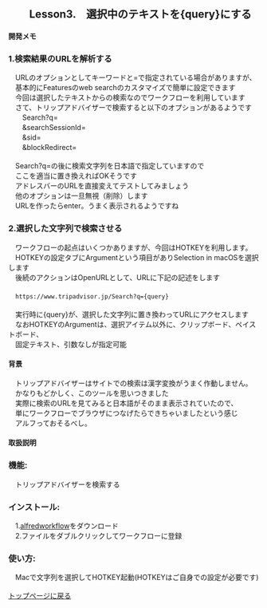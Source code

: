 ## 　　Lesson3.　選択中のテキストを{query}にする
#### 開発メモ
### 1.検索結果のURLを解析する
　URLのオプションとしてキーワードと=で指定されている場合がありますが、
<br>　基本的にFeaturesのweb searchのカスタマイズで簡単に設定できます
<br>　今回は選択したテキストからの検索なのでワークフローを利用しています
<br>　さて、トリップアドバイザーで検索すると以下のオプションがあるようです
<br>　　Search?q=
<br>　　&searchSessionId=
<br>　　&sid=
<br>　　&blockRedirect=　
<br>
<br>　Search?q=の後に検索文字列を日本語で指定していますので
<br>　ここを適当に置き換えればOKそうです
<br>　アドレスバーのURLを直接変えてテストしてみましょう
<br>　他のオプションは一旦無視（削除）します
<br>　URLを作ったらenter。うまく表示されるようですね
### 2.選択した文字列で検索させる
　ワークフローの起点はいくつかありますが、今回はHOTKEYを利用します。
<br>　HOTKEYの設定タブにArgumentという項目がありSelection in macOSを選択します
<br>　後続のアクションはOpenURLとして、URLに下記の記述をします
<br>
<br>　`https://www.tripadvisor.jp/Search?q={query}`
<br>
<br>　実行時に{query}が、選択した文字列に置き換わってURLにアクセスします
<br>　なおHOTKEYのArgumentは、選択アイテム以外に、クリップボード、ペイストボード、
<br>　固定テキスト、引数なしが指定可能
#### 背景
　トリップアドバイザーはサイトでの検索は漢字変換がうまく作動しません。
<br>　かなりもどかしく、このツールを思いつきました
<br>　実際に検索のURLを見てみると日本語がそのまま表示されていたので、
<br>　単にワークフローでブラウザにつなげたらできちゃいましたという感じ
<br>　アルフっておそるべし。
#### 取扱説明
### 機能:
　トリップアドバイザーを検索する
### インストール:
　1.[alfredworkflow](https://github.com/KitanoTamotsu/tripadvisor/releases/download/1.0/TripAdvisor.alfredworkflow.zip)をダウンロード 
<br>　2.ファイルをダブルクリックしてワークフローに登録
### 使い方:
　Macで文字列を選択してHOTKEY起動(HOTKEYはご自身での設定が必要です)
<br>
<br>
[トップページに戻る](https://kitanotamotsu.github.io/)

